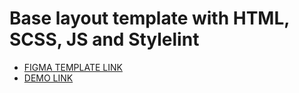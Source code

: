 # Base layout template with HTML, SCSS, JS and Stylelint

- [FIGMA TEMPLATE LINK](https://www.figma.com/file/50zgLU65Mcd3MisFHMfLfx/POTR-POTS_FE-students)
- [DEMO LINK](https://opanasiukvlad.github.io/THE-POTR-POTS/)

